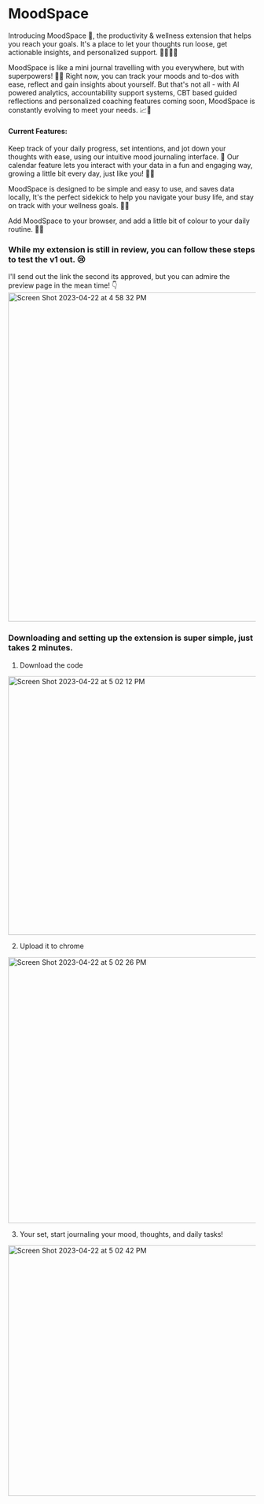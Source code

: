 # MoodSpace
Introducing MoodSpace 🌻, the productivity & wellness extension that helps you reach your goals. It's a place to let your thoughts run loose, get actionable insights, and personalized support. 🏄‍♀️🧘‍♀️

MoodSpace is like a mini journal travelling with you everywhere, but with superpowers! 🦸‍♀️ Right now, you can track your moods and to-dos with ease, reflect and gain insights about yourself. But that's not all - with AI powered analytics, accountability support systems, CBT based guided reflections and personalized coaching features coming soon, MoodSpace is constantly evolving to meet your needs. 📈👀

#### Current Features: 
Keep track of your daily progress, set intentions, and jot down your thoughts with ease, using our intuitive mood journaling interface. 📝 Our calendar feature lets you interact with your data in a fun and engaging way, growing a little bit every day, just like you! 🌱💪

MoodSpace is designed to be simple and easy to use, and saves data locally, It's the perfect sidekick to help you navigate your busy life, and stay on track with your wellness goals. 🤖🙌

Add MoodSpace to your browser, and add a little bit of colour to your daily routine. 🍭😊

### While my extension is still in review, you can follow these steps to test the v1 out. 😢
I'll send out the link the second its approved, but you can admire the preview page in the mean time! 👇
<img width="668" alt="Screen Shot 2023-04-22 at 4 58 32 PM" src="https://user-images.githubusercontent.com/63084147/233806500-832178f3-85ef-4862-824f-c0bad73b4186.png">


### Downloading and setting up the extension is super simple, just takes 2 minutes. 

1. Download the code 
<img width="525" alt="Screen Shot 2023-04-22 at 5 02 12 PM" src="https://user-images.githubusercontent.com/63084147/233806507-eb16b31f-7f4a-450f-b1be-f02362097a5d.png">

2. Upload it to chrome 
<img width="540" alt="Screen Shot 2023-04-22 at 5 02 26 PM" src="https://user-images.githubusercontent.com/63084147/233806509-8e7f7127-37cb-469e-9175-fa2cd8b12ce7.png">

3. Your set, start journaling your mood, thoughts, and daily tasks! 
<img width="509" alt="Screen Shot 2023-04-22 at 5 02 42 PM" src="https://user-images.githubusercontent.com/63084147/233806510-48c306d0-1250-4f84-9cdb-fd2705d67cd1.png">
